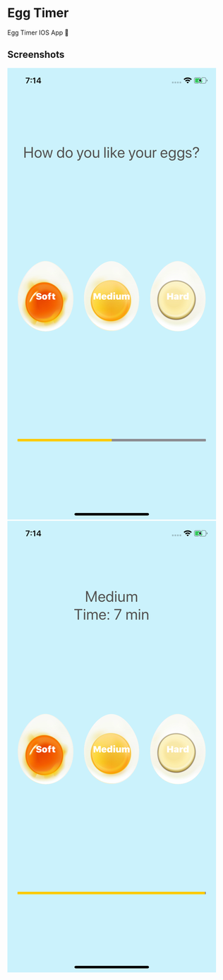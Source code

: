 # Egg Timer
Egg Timer IOS App 🥚

## Screenshots

![Screenshot](https://github.com/Rohan-cod/EggTimer/blob/master/Screenshots/Start.png)
![Screenshot](https://github.com/Rohan-cod/EggTimer/blob/master/Screenshots/Egg.png)

